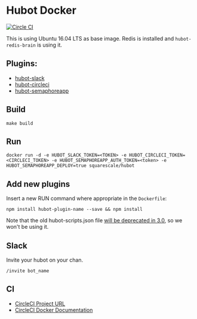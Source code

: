 # Hubot Docker

[![Circle CI](https://circleci.com/gh/squarescale/hubot-docker.svg?style=shield)](https://circleci.com/gh/squarescale/hubot-docker)

This is using Ubuntu 16.04 LTS as base image.
Redis is installed and `hubot-redis-brain` is using it.

## Plugins:

- [hubot-slack](https://github.com/slackhq/hubot-slack)
- [hubot-circleci](https://github.com/hubot-scripts/hubot-circleci)
- [hubot-semaphoreapp](https://github.com/ben/hubot-semaphoreapp)

## Build

`make build`

## Run

```shell
docker run -d -e HUBOT_SLACK_TOKEN=<TOKEN> -e HUBOT_CIRCLECI_TOKEN=<CIRCLECI_TOKEN> -e HUBOT_SEMAPHOREAPP_AUTH_TOKEN=<token> -e HUBOT_SEMAPHOREAPP_DEPLOY=true squarescale/hubot
```

## Add new plugins

Insert a new RUN command where appropriate in the `Dockerfile`:

```shell
npm install hubot-plugin-name --save && npm install
```

Note that the old hubot-scripts.json file [will be deprecated in 3.0](https://github.com/github/hubot-scripts/issues/1113), so we won't be using it.

## Slack

Invite your hubot on your chan.

```
/invite bot_name
```

## CI

* [CircleCI Project URL](https://circleci.com/gh/squarescale/hubot-docker/)
* [CircleCI Docker Documentation](https://circleci.com/docs/docker/)
